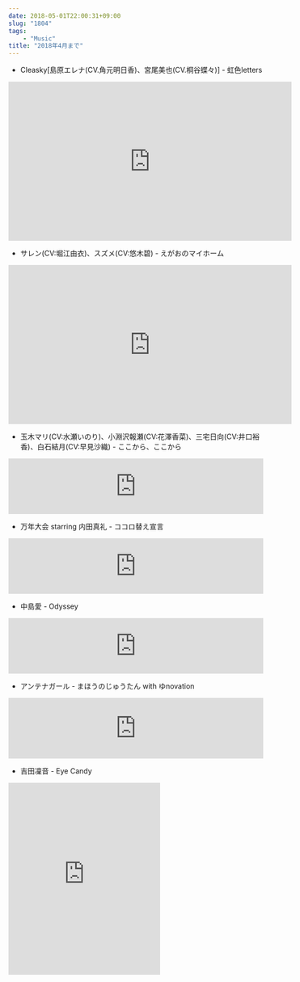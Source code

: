 ```yaml
---
date: 2018-05-01T22:00:31+09:00
slug: "1804"
tags:
    - "Music"
title: "2018年4月まで"
---
```

<!--more-->

* Cleasky[島原エレナ(CV.角元明日香)、宮尾美也(CV.桐谷蝶々)] - 虹色letters
<div class="youtube"><iframe width="560" height="315" src="https://www.youtube.com/embed/2WBZtOls4uA?rel=0" frameborder="0" allow="autoplay; encrypted-media" allowfullscreen></iframe></div>

* サレン(CV:堀江由衣)、スズメ(CV:悠木碧) - えがおのマイホーム
<iframe width="560" height="315" src="https://www.youtube.com/embed/Sg393b_JCjU?rel=0" frameborder="0" allow="autoplay; encrypted-media" allowfullscreen></iframe>

* 玉木マリ(CV:水瀬いのり)、小淵沢報瀬(CV:花澤香菜)、三宅日向(CV:井口裕香)、白石結月(CV:早見沙織) - ここから、ここから
<iframe src="https://tools.applemusic.com/embed/v1/song/1343089320?country=jp" height="110px" width="100%" frameborder="0"></iframe>

* 万年大会 starring 内田真礼 - ココロ替え宣言
<iframe src="https://tools.applemusic.com/embed/v1/song/1354241847?country=jp" height="110px" width="100%" frameborder="0"></iframe>

* 中島愛 - Odyssey
<iframe src="https://tools.applemusic.com/embed/v1/song/1342123886?country=jp" height="110px" width="100%" frameborder="0"></iframe>

* アンテナガール - まほうのじゅうたん with ゆnovation
<iframe style="border: 0; width: 100%; height: 120px;" src="https://bandcamp.com/EmbeddedPlayer/album=2391462904/size=large/bgcol=ffffff/linkcol=0687f5/tracklist=false/artwork=small/track=2465772331/transparent=true/" seamless><a href="http://yuzame-label.bandcamp.com/album/--2">赤色のタイムマシーン by アンテナガール</a></iframe>

* 吉田凜音 - Eye Candy
<div class="youtube"><iframe src="https://open.spotify.com/embed/track/6xND8fWd7R40jbdsWWqYR3" width="300" height="380" frameborder="0" allowtransparency="true" allow="encrypted-media"></iframe></div>
